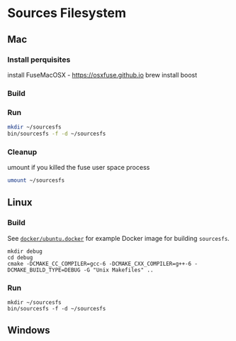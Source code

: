 # Sources Filesystem

## Mac

### Install perquisites 
install FuseMacOSX - https://osxfuse.github.io
brew install boost

### Build

### Run
```bash
mkdir ~/sourcesfs
bin/sourcesfs -f -d ~/sourcesfs
```
### Cleanup 
umount if you killed the fuse user space process

```bash
umount ~/sourcesfs
```

## Linux

### Build

See [`docker/ubuntu.docker`][docker-file] for example Docker image for building `sourcesfs`.

```
mkdir debug
cd debug
cmake -DCMAKE_CC_COMPILER=gcc-6 -DCMAKE_CXX_COMPILER=g++-6 -DCMAKE_BUILD_TYPE=DEBUG -G "Unix Makefiles" ..
```

### Run

```
mkdir ~/sourcesfs
bin/sourcesfs -f -d ~/sourcesfs
```

## Windows

<tbd>

[docker-file]: docker/ubuntu.docker
